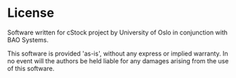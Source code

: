 # License

Software written for cStock project by University of Oslo in conjunction with BAO Systems.

This software is provided 'as-is', without any express or implied warranty. In no event will the authors be held liable for any damages arising from the use of this software.
